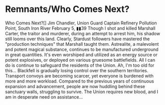 # Remnants/Who Comes Next?

Who Comes Next?[]
Jim Chandler, Union Guard Captain
Refinery Pollution Point, South Iron River
February 5, ▮▮39
Though I shot and killed Marshall Carter, the traitor and murderer, during an attempt to arrest him, his shadow still looms over this land. Clearly, Stardust followers have mastered the "production techniques" that Marshall taught them. Astrealite, a malevolent and potent magical substance, continues to be manufactured underground in great quantities. It's even worshiped and utilized as an energy source or potent explosives, or deployed on various gruesome battlefields.
All I can do is continue to safeguard the residents of the Union. Ah, I'm too old for this... Blackfell is gradually losing control over the southern territories. Transport convoys are becoming scarcer, yet everyone is burdened with more and more workload. Compared to the previous years of continuous expansion and advancement, people are now huddling behind these sanctuary walls, struggling to survive. The Union requires new blood, and I am in desperate need on assistance...
